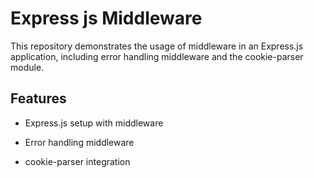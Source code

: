 # Express js Middleware

This repository demonstrates the usage of middleware in an Express.js application, including error handling middleware and the cookie-parser module.

## Features

- Express.js setup with middleware

- Error handling middleware

- cookie-parser integration
